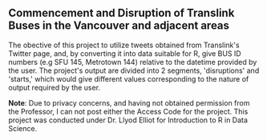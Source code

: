## Commencement and Disruption of Translink Buses in the Vancouver and adjacent areas ##

The obective of this project to utilize tweets obtained from Translink's Twitter page, and, by converting it into data suitable for R, give BUS ID numbers (e.g SFU 145, Metrotown 144) relative to the datetime provided by the user. The project's output are divided into 2 segments, 'disruptions' and 'starts,' which would give different values corresponding to the nature of output required by the user. 

**Note**: Due to privacy concerns, and having not obtained permission from the Professor, I can not post either the Access Code for the project. This project was conducted under Dr. Llyod Elliot for Introduction to R in Data Science. 
